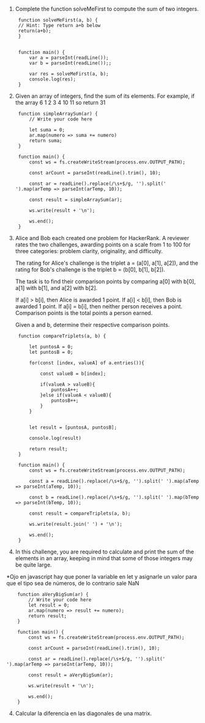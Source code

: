 1. Complete the function solveMeFirst to compute the sum of two integers.

        function solveMeFirst(a, b) {
        // Hint: Type return a+b below 
        return(a+b); 
        }


        function main() {
            var a = parseInt(readLine());
            var b = parseInt(readLine());;

            var res = solveMeFirst(a, b);
            console.log(res);
        }

        
2. Given an array of integers, find the sum of its elements. For example, if the array 6 1 2 3 4 10 11 so return 31

        function simpleArraySum(ar) {
            // Write your code here
        
            let suma = 0;            
            ar.map(numero => suma += numero)            
            return suma;
        }

        function main() {
            const ws = fs.createWriteStream(process.env.OUTPUT_PATH);

            const arCount = parseInt(readLine().trim(), 10);

            const ar = readLine().replace(/\s+$/g, '').split(' ').map(arTemp => parseInt(arTemp, 10));
            
            const result = simpleArraySum(ar);

            ws.write(result + '\n');

            ws.end();
        }

3. Alice and Bob each created one problem for HackerRank. A reviewer rates the two challenges, awarding points on a scale from 1 to 100 for three categories: problem clarity, originality, and difficulty.

    The rating for Alice's challenge is the triplet a = (a[0], a[1], a[2]), and the rating for Bob's challenge is the triplet b = (b[0], b[1], b[2]).

    The task is to find their comparison points by comparing a[0] with b[0], a[1] with b[1], and a[2] with b[2].

    If a[i] > b[i], then Alice is awarded 1 point.
    If a[i] < b[i], then Bob is awarded 1 point.
    If a[i] = b[i], then neither person receives a point.
    Comparison points is the total points a person earned.

    Given a and b, determine their respective comparison points.

        function compareTriplets(a, b) {
    
            let puntosA = 0;
            let puntosB = 0;
            
            for(const [index, valueA] of a.entries()){
                
                const valueB = b[index];
                
                if(valueA > valueB){
                    puntosA++;
                }else if(valueA < valueB){
                    puntosB++;
                }
            }

            
            let result = [puntosA, puntosB]; 
            
            console.log(result)
            
            return result;
        }

        function main() {
            const ws = fs.createWriteStream(process.env.OUTPUT_PATH);

            const a = readLine().replace(/\s+$/g, '').split(' ').map(aTemp => parseInt(aTemp, 10));

            const b = readLine().replace(/\s+$/g, '').split(' ').map(bTemp => parseInt(bTemp, 10));

            const result = compareTriplets(a, b);

            ws.write(result.join(' ') + '\n');

            ws.end();
        }


4. In this challenge, you are required to calculate and print the sum of the elements in an array, keeping in mind that some of those integers may be quite large.

*Ojo en javascript hay que poner la variable en let y asignarle un valor para que el tipo sea de números, de lo contrario sale NaN

        function aVeryBigSum(ar) {
            // Write your code here    
            let result = 0;    
            ar.map(numero => result += numero);    
            return result;
        }

        function main() {
            const ws = fs.createWriteStream(process.env.OUTPUT_PATH);

            const arCount = parseInt(readLine().trim(), 10);

            const ar = readLine().replace(/\s+$/g, '').split(' ').map(arTemp => parseInt(arTemp, 10));
            
            const result = aVeryBigSum(ar);

            ws.write(result + '\n');

            ws.end();
        }


4. Calcular la diferencia en las diagonales de una matrix.

